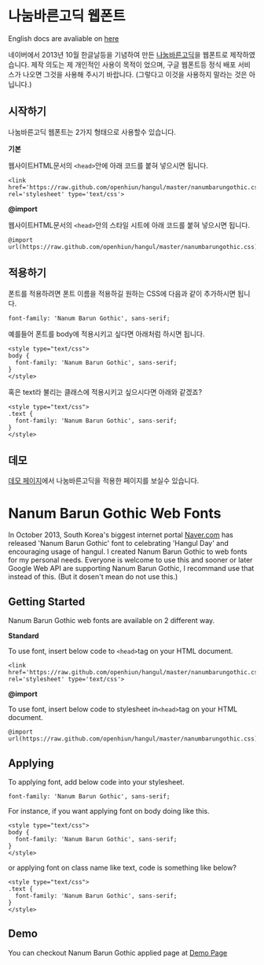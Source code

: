 # 나눔바른고딕 웹폰트

English docs are avaliable on [here][english-version]

네이버에서 2013년 10월 한글날등을 기념하여 만든 [나눔바른고딕][naver]을 웹폰트로 제작하였습니다.
제작 의도는 제 개인적인 사용이 목적이 었으며, 구글 웹폰트등 정식 배포 서비스가 나오면 그것을 사용해 주시기 바랍니다. 
(그렇다고 이것을 사용하지 말라는 것은 아닙니다.)

## 시작하기

나눔바른고딕 웹폰트는 2가지 형태으로 사용할수 있습니다.

**기본**

웹사이트HTML문서의 ``<head>``안에 아래 코드를 붙혀 넣으시면 됩니다.
```
<link href='https://raw.github.com/openhiun/hangul/master/nanumbarungothic.css' rel='stylesheet' type='text/css'>
```

**@import**

웹사이트HTML문서의 ``<head>``안의 스타일 시트에 아래 코드를 붙혀 넣으시면 됩니다.
```
@import url(https://raw.github.com/openhiun/hangul/master/nanumbarungothic.css);
```

## 적용하기

폰트를 적용하려면 폰트 이름을  적용하길 원하는 CSS에 다음과 같이 추가하시면 됩니다.
```
font-family: 'Nanum Barun Gothic', sans-serif;
```

예를들어 폰트를 body에 적용시키고 싶다면 아래처럼 하시면 됩니다.
```
<style type="text/css">
body {
  font-family: 'Nanum Barun Gothic', sans-serif;
}
</style>
```

혹은 text라 불리는 클래스에 적용시키고 싶으시다면 아래와 같겠죠?
```
<style type="text/css">
.text {
  font-family: 'Nanum Barun Gothic', sans-serif;
}
</style>
```

## 데모

[데모 페이지][demo]에서 나눔바른고딕을 적용한 페이지를 보실수 있습니다.


# Nanum Barun Gothic Web Fonts

In October 2013, South Korea's biggest internet portal [Naver.com][navermain] has released 'Nanum Barun Gothic' font to 
celebrating 'Hangul Day' and encouraging usage of hangul. I created Nanum Barun Gothic to web fonts for my personal needs. 
Everyone is welcome to use this and sooner or later Google Web API are supporting Nanum Barun Gothic, I recommand use that instead of this.
(But it dosen't mean do not use this.)

## Getting Started

Nanum Barun Gothic web fonts are available on 2 different way.

**Standard**

To use font, insert below code to ``<head>``tag on your HTML document.
```
<link href='https://raw.github.com/openhiun/hangul/master/nanumbarungothic.css' rel='stylesheet' type='text/css'>
```

**@import**

To use font, insert below code to stylesheet in``<head>``tag on your HTML document.
```
@import url(https://raw.github.com/openhiun/hangul/master/nanumbarungothic.css);
```

## Applying

To applying font, add below code into your stylesheet.
```
font-family: 'Nanum Barun Gothic', sans-serif;
```

For instance, if you want applying font on body doing like this.
```
<style type="text/css">
body {
  font-family: 'Nanum Barun Gothic', sans-serif;
}
</style>
```

or applying font on class name like text, code is something like below? 
```
<style type="text/css">
.text {
  font-family: 'Nanum Barun Gothic', sans-serif;
}
</style>
```

## Demo
You can checkout Nanum Barun Gothic applied page at [Demo Page][demo]

[english-version]: https://github.com/openhiun/hangul#nanum-barun-gothic-web-fonts
[naver]: http://hangeul.naver.com/
[demo]: http://www.openhiun.com/hangul/
[navermain]: http://www.naver.com
